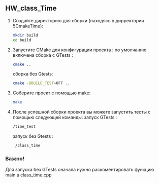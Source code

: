 ## HW_class_Time 
1. Создайте директорию для сборки (находясь в дирректории 5CmakeTime):
   ```sh
   mkdir build
   cd build
   ```
2. Запустите CMake для конфигурации проекта :
   по умолчанию включена сборка с GTests :
   ```sh
   cmake ..
   ```
   сборка без Gtests:
   ```sh
   cmake -DBUILD_TEST=OFF ..
   ```

3. Соберите проект с помощью make:
   ```sh
   make
   ```
4. После успешной сборки проекта вы можете запустить тесты с помощью следующей команды:
   запуск GTests :
   ```sh
   /time_test
   ```
   запуск без Gtests :
   ```sh
    /class_time
   ```

### Важно! 
Для запуска без GTests сначала нужно раскоментировать функцию main в class_time.cpp

